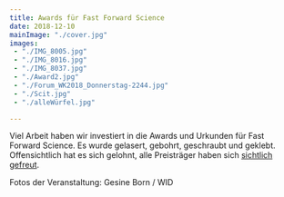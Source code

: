 ```yaml
---
title: Awards für Fast Forward Science
date: 2018-12-10
mainImage: "./cover.jpg"
images:
 - "./IMG_8005.jpg"
 - "./IMG_8016.jpg"
 - "./IMG_8037.jpg"
 - "./Award2.jpg"
 - "./Forum_WK2018_Donnerstag-2244.jpg"
 - "./Scit.jpg"
 - "./alleWürfel.jpg"

---
```


Viel Arbeit haben wir investiert in die Awards und Urkunden für Fast Forward Science. Es wurde gelasert, gebohrt, geschraubt und geklebt. Offensichtlich hat es sich gelohnt, alle Preisträger haben sich [sichtlich gefreut](https://fastforwardscience.de/2018/11/and-the-winner-is-unsere-eindruecke-von-der-preisverleihung-2018/).

Fotos der Veranstaltung: Gesine Born / WID